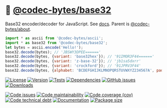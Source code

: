 :fax:
[@codec-bytes/base32](https://codec-bytes.github.io/base32)
==

Base32 encoder/decoder for JavaScript.
See [docs](https://codec-bytes.github.io/base32/index.html).
Parent is [@codec-bytes/about](https://github.com/codec-bytes/about).

```js
import * as ascii from '@codec-bytes/ascii';
import * as base32 from '@codec-bytes/base32';
let bytes = ascii.encode('Hello!');
base32.decode(bytes); // 'JBSWY3DPEE======'
base32.decode(bytes, {variant: 'base32hex'}); // '91IMOR3F44======'
base32.decode(bytes, {variant: 'z-base-32'}); // 'jb1sa5dxrr'
base32.decode(bytes, {variant: 'crockford'}); // '91JPRV3F44'
base32.decode(bytes, {alphabet: 'BCDEFGHIJKLMNOPQRSTUVWXYZ234567A', padding: '.'}); // 'KCTXZ4EQFF......'
```

[![License](https://img.shields.io/github/license/codec-bytes/base32.svg)](https://raw.githubusercontent.com/codec-bytes/base32/main/LICENSE)
[![Version](https://img.shields.io/npm/v/@codec-bytes/base32.svg)](https://www.npmjs.org/package/@codec-bytes/base32)
[![Tests](https://img.shields.io/github/workflow/status/codec-bytes/base32/ci:test?event=push&label=tests)](https://github.com/codec-bytes/base32/actions/workflows/ci:test.yml?query=branch:main)
[![Dependencies](https://img.shields.io/librariesio/github/codec-bytes/base32.svg)](https://github.com/codec-bytes/base32/network/dependencies)
[![GitHub issues](https://img.shields.io/github/issues/codec-bytes/base32.svg)](https://github.com/codec-bytes/base32/issues)
[![Downloads](https://img.shields.io/npm/dm/@codec-bytes/base32.svg)](https://www.npmjs.org/package/@codec-bytes/base32)

[![Code issues](https://img.shields.io/codeclimate/issues/codec-bytes/base32.svg)](https://codeclimate.com/github/codec-bytes/base32/issues)
[![Code maintainability](https://img.shields.io/codeclimate/maintainability/codec-bytes/base32.svg)](https://codeclimate.com/github/codec-bytes/base32/trends/churn)
[![Code coverage (cov)](https://img.shields.io/codecov/c/gh/codec-bytes/base32/main.svg)](https://codecov.io/gh/codec-bytes/base32)
[![Code technical debt](https://img.shields.io/codeclimate/tech-debt/codec-bytes/base32.svg)](https://codeclimate.com/github/codec-bytes/base32/trends/technical_debt)
[![Documentation](https://codec-bytes.github.io/base32/badge.svg)](https://codec-bytes.github.io/base32/source.html)
[![Package size](https://img.shields.io/bundlephobia/minzip/@codec-bytes/base32)](https://bundlephobia.com/result?p=@codec-bytes/base32)
